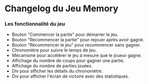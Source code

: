 # Changelog du Jeu Memory

### Les fonctionnalité du jeu
- Bouton "Commencer la partie" pour démarrer le jeu.
- Bouton "Recommencer la partie" pour rejouer après avoir gagné.
- Bouton "Récommencer le jeu" pour recommencer sans gagner.
- Chronomètre pour suivre le temps de jeu.
- Mécanisme pour accélérer le jeu à mesure que le joueur gagne.
- Affichage du nombre de coups pour gagner une partie.
- Affichage du nombre de parties jouées.
- Div pour afficher les détails du chronomètre.
- Div pour afficher l'écran de victoire avec des statistiques.


